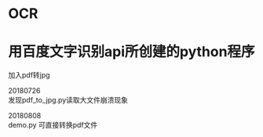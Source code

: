 # OCR
# 用百度文字识别api所创建的python程序

加入pdf转jpg

20180726    
发现pdf_to_jpg.py读取大文件崩溃现象


20180808    
demo.py 可直接转换pdf文件
